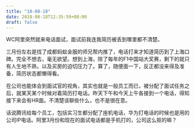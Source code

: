```yaml
---
title: "18-08-18"
date: 2018-08-18T12:35:59+08:00
draft: false
---
```


WC阿里突然就来电话面试，面试前我连我简历被丢到哪里都不清楚。

三月份左右是找了成都蚂蚁金服的师兄帮内推了，电话打来才知道简历到了上海口碑。完全不想去，毫无欲望。想到上海，除了每年的F1中国站大奖赛，剩下的就只有人生地不熟，以及买房的迫切压力了。算了，随便面一下，反正都没来得及准备，简历状态都懒得看。

在公司也能体会到面试官的视角，其实也就是一般员工而已，被分配了面试任务之后，就某天某个时候对着简历打电话。昨天下午和今天上午各接到一个电话，得知接下来会有HR面。不清楚该聊些什么，也不是很在意。

话说腾讯给每个员工，包括实习生都分配了座机电话，华为打电话的时候也是用的公司IP电话。阿里3月份和现在的面试电话都是手机打的，公司这么抠的嘛？
